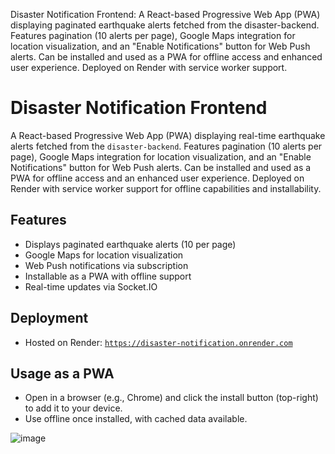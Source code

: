 Disaster Notification Frontend: A React-based Progressive Web App (PWA) displaying paginated earthquake alerts fetched from the disaster-backend. Features pagination (10 alerts per page), Google Maps integration for location visualization, and an "Enable Notifications" button for Web Push alerts. Can be installed and used as a PWA for offline access and enhanced user experience. Deployed on Render with service worker support.




# Disaster Notification Frontend
A React-based Progressive Web App (PWA) displaying real-time earthquake alerts fetched from the `disaster-backend`. Features pagination (10 alerts per page), Google Maps integration for location visualization, and an "Enable Notifications" button for Web Push alerts. Can be installed and used as a PWA for offline access and an enhanced user experience. Deployed on Render with service worker support for offline capabilities and installability.

## Features
- Displays paginated earthquake alerts (10 per page)
- Google Maps for location visualization
- Web Push notifications via subscription
- Installable as a PWA with offline support
- Real-time updates via Socket.IO

## Deployment
- Hosted on Render: [`https://disaster-notification.onrender.com`](https://disaster-notification.onrender.com/)

## Usage as a PWA
- Open in a browser (e.g., Chrome) and click the install button (top-right) to add it to your device.
- Use offline once installed, with cached data available.



![image](https://github.com/user-attachments/assets/dd29bd67-7883-422d-9094-e05ee6105f53)
